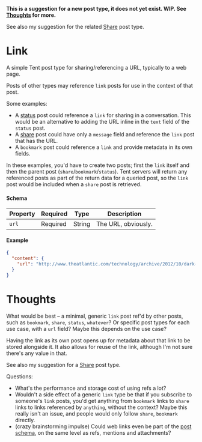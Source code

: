 **This is a suggestion for a new post type, it does not yet exist. WIP. See [Thoughts](#thoughts) for more.**

See also my suggestion for the related [Share](https://github.com/joakim/tent-share) post type.

# Link

A simple Tent post type for sharing/referencing a URL, typically to a web page.

Posts of other types may reference `link` posts for use in the context of that post.

Some examples:

- A [status](https://tent.io/docs/post-types#status) post could reference a `link` for sharing in a conversation. This would be an alternative to adding the URL inline in the `text` field of the `status` post.
- A [share](https://github.com/joakim/tent-share) post could have only a `message` field and reference the `link` post that has the URL.
- A `bookmark` post could reference a `link` and provide metadata in its own fields.

In these examples, you'd have to create two posts; first the `link` itself and then the parent post (`share`/`bookmark`/`status`). Tent servers will return any referenced posts as part of the return data for a queried post, so the `link` post would be included when a `share` post is retrieved.

#### Schema

| Property | Required | Type | Description |
| -------- | -------- | ---- | ----------- |
| `url` | Required | String | The URL, obviously. |

#### Example

```json
{
  "content": {
    "url": "http://www.theatlantic.com/technology/archive/2012/10/dark-social-we-have-the-whole-history-of-the-web-wrong/263523/",
  }
}
```

# Thoughts

What would be best – a minimal, generic `link` post ref'd by other posts, such as `bookmark`, `share`, `status`, `whatever`? Or specific post types for each use case, with a `url` field? Maybe this depends on the use case?

Having the link as its own post opens up for metadata about that link to be stored alongside it. It also allows for reuse of the link, although I'm not sure there's any value in that.

See also my suggestion for a [Share](https://github.com/joakim/tent-share) post type.

Questions:

- What's the performance and storage cost of using refs a lot?
- Wouldn't a side effect of a generic `link` type be that if you subscribe to someone's `link` posts, you'd get anything from `bookmark` links to `share` links to links referenced by `anything`, without the context? Maybe this really isn't an issue, and people would only follow `share`, `bookmark` directly.
- (crazy brainstorming impulse) Could web links even be part of the [post schema](https://tent.io/docs/posts#post-schema), on the same level as refs, mentions and attachments?

